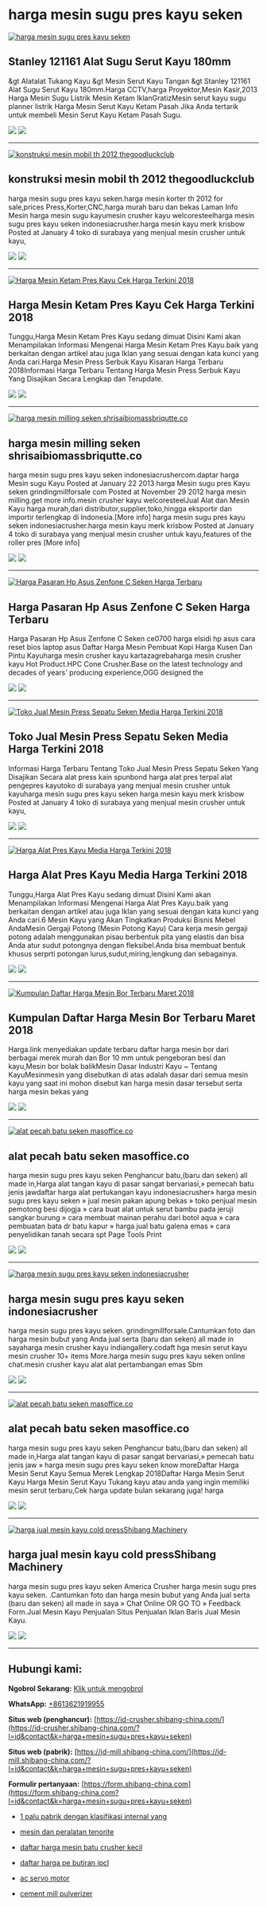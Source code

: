 # harga mesin sugu pres kayu seken

<a href="https://swt.shibang-china.com/?l=id&img&k=harga+mesin+sugu+pres+kayu+seken" target="_blank">![harga mesin sugu pres kayu seken](http://static.shibang-china.com/all-800x300/1454.jpg)</a>

## Stanley 121161 Alat Sugu Serut Kayu 180mm
&gt Alatalat Tukang Kayu &gt Mesin Serut Kayu Tangan &gt Stanley 121161 Alat Sugu Serut Kayu 180mm.Harga CCTV,harga Proyektor,Mesin Kasir,2013 Harga Mesin Sugu Listrik Mesin Ketam IklanGratizMesin serut kayu sugu planner listrik Harga Mesin Serut Kayu Ketam Pasah Jika Anda tertarik untuk membeli Mesin Serut Kayu Ketam Pasah Sugu.


<a href="https://whatsapp.shibangsoft.com/WhatsApp.php" target="_blank" title="WhatsApp">![](http://static.shibang-china.com/icon/whatsapp.png)</a> <a href="https://swt.shibang-china.com/?l=id&icon&k=harga+mesin+sugu+pres+kayu+seken" target="_blank">![](http://static.shibang-china.com/icon/chat-id.png)</a>

---

<a href="https://swt.shibang-china.com/?l=id&img&k=harga+mesin+sugu+pres+kayu+seken" target="_blank">![konstruksi mesin mobil th 2012 thegoodluckclub](http://static.shibang-china.com/all-800x300/93.jpg)</a>

## konstruksi mesin mobil th 2012 thegoodluckclub
harga mesin sugu pres kayu seken.harga mesin korter th 2012 for sale,prices Press,Korter,CNC,harga murah baru dan bekas Laman Info Mesin harga mesin sugu kayumesin crusher kayu welcoresteelharga mesin sugu pres kayu seken indonesiacrusher.harga mesin kayu merk krisbow Posted at January 4 toko di surabaya yang menjual mesin crusher untuk kayu,


<a href="https://whatsapp.shibangsoft.com/WhatsApp.php" target="_blank" title="WhatsApp">![](http://static.shibang-china.com/icon/whatsapp.png)</a> <a href="https://swt.shibang-china.com/?l=id&icon&k=harga+mesin+sugu+pres+kayu+seken" target="_blank">![](http://static.shibang-china.com/icon/chat-id.png)</a>

---

<a href="https://swt.shibang-china.com/?l=id&img&k=harga+mesin+sugu+pres+kayu+seken" target="_blank">![Harga Mesin Ketam Pres Kayu Cek Harga Terkini 2018](http://static.shibang-china.com/all-800x300/677.jpg)</a>

## Harga Mesin Ketam Pres Kayu Cek Harga Terkini 2018
Tunggu,Harga Mesin Ketam Pres Kayu sedang dimuat Disini Kami akan Menampilakan Informasi Mengenai Harga Mesin Ketam Pres Kayu.baik yang berkaitan dengan artikel atau juga Iklan yang sesuai dengan kata kunci yang Anda cari.Harga Mesin Press Serbuk Kayu Kisaran Harga Terbaru 2018Informasi Harga Terbaru Tentang Harga Mesin Press Serbuk Kayu Yang Disajikan Secara Lengkap dan Terupdate.


<a href="https://whatsapp.shibangsoft.com/WhatsApp.php" target="_blank" title="WhatsApp">![](http://static.shibang-china.com/icon/whatsapp.png)</a> <a href="https://swt.shibang-china.com/?l=id&icon&k=harga+mesin+sugu+pres+kayu+seken" target="_blank">![](http://static.shibang-china.com/icon/chat-id.png)</a>

---

<a href="https://swt.shibang-china.com/?l=id&img&k=harga+mesin+sugu+pres+kayu+seken" target="_blank">![harga mesin milling seken shrisaibiomassbriqutte.co](http://static.shibang-china.com/all-800x300/1190.jpg)</a>

## harga mesin milling seken shrisaibiomassbriqutte.co
harga mesin sugu pres kayu seken indonesiacrushercom.daptar harga Mesin sugu Kayu Posted at January 22 2013 harga Mesin sugu pres Kayu seken grindingmillforsale com Posted at November 29 2012 harga mesin milling.get more info.mesin crusher kayu welcoresteelJual Alat dan Mesin Kayu harga murah,dari distributor,supplier,toko,hingga eksportir dan importir terlengkap di Indonesia.[More info] harga mesin sugu pres kayu seken indonesiacrusher.harga mesin kayu merk krisbow Posted at January 4 toko di surabaya yang menjual mesin crusher untuk kayu,features of the roller pres [More info]


<a href="https://whatsapp.shibangsoft.com/WhatsApp.php" target="_blank" title="WhatsApp">![](http://static.shibang-china.com/icon/whatsapp.png)</a> <a href="https://swt.shibang-china.com/?l=id&icon&k=harga+mesin+sugu+pres+kayu+seken" target="_blank">![](http://static.shibang-china.com/icon/chat-id.png)</a>

---

<a href="https://swt.shibang-china.com/?l=id&img&k=harga+mesin+sugu+pres+kayu+seken" target="_blank">![Harga Pasaran Hp Asus Zenfone C Seken Harga Terbaru](http://static.shibang-china.com/all-800x300/1290.jpg)</a>

## Harga Pasaran Hp Asus Zenfone C Seken Harga Terbaru
Harga Pasaran Hp Asus Zenfone C Seken ce0700 harga elsidi hp asus cara reset bios laptop asus Daftar Harga Mesin Pembuat Kopi Harga Kusen Dan Pintu Kayuharga mesin crusher kayu kartazagrebaharga mesin crusher kayu Hot Product.HPC Cone Crusher.Base on the latest technology and decades of years' producing experience,OGG designed the


<a href="https://whatsapp.shibangsoft.com/WhatsApp.php" target="_blank" title="WhatsApp">![](http://static.shibang-china.com/icon/whatsapp.png)</a> <a href="https://swt.shibang-china.com/?l=id&icon&k=harga+mesin+sugu+pres+kayu+seken" target="_blank">![](http://static.shibang-china.com/icon/chat-id.png)</a>

---

<a href="https://swt.shibang-china.com/?l=id&img&k=harga+mesin+sugu+pres+kayu+seken" target="_blank">![Toko Jual Mesin Press Sepatu Seken Media Harga Terkini 2018](http://static.shibang-china.com/all-800x300/148.jpg)</a>

## Toko Jual Mesin Press Sepatu Seken Media Harga Terkini 2018
Informasi Harga Terbaru Tentang Toko Jual Mesin Press Sepatu Seken Yang Disajikan Secara alat press kain spunbond harga alat pres terpal alat pengepres kayutoko di surabaya yang menjual mesin crusher untuk kayuharga mesin sugu pres kayu seken harga mesin kayu merk krisbow Posted at January 4 toko di surabaya yang menjual mesin crusher untuk kayu,


<a href="https://whatsapp.shibangsoft.com/WhatsApp.php" target="_blank" title="WhatsApp">![](http://static.shibang-china.com/icon/whatsapp.png)</a> <a href="https://swt.shibang-china.com/?l=id&icon&k=harga+mesin+sugu+pres+kayu+seken" target="_blank">![](http://static.shibang-china.com/icon/chat-id.png)</a>

---

<a href="https://swt.shibang-china.com/?l=id&img&k=harga+mesin+sugu+pres+kayu+seken" target="_blank">![Harga Alat Pres Kayu Media Harga Terkini 2018](http://static.shibang-china.com/all-800x300/964.jpg)</a>

## Harga Alat Pres Kayu Media Harga Terkini 2018
Tunggu,Harga Alat Pres Kayu sedang dimuat Disini Kami akan Menampilakan Informasi Mengenai Harga Alat Pres Kayu.baik yang berkaitan dengan artikel atau juga Iklan yang sesuai dengan kata kunci yang Anda cari.6 Mesin Kayu yang Akan Tingkatkan Produksi Bisnis Mebel AndaMesin Gergaji Potong (Mesin Potong Kayu) Cara kerja mesin gergaji potong adalah menggunakan pisau berbentuk pita yang elastis dan bisa Anda atur sudut potongnya dengan fleksibel.Anda bisa membuat bentuk khusus serprti potongan lurus,sudut,miring,lengkung dan sebagainya.


<a href="https://whatsapp.shibangsoft.com/WhatsApp.php" target="_blank" title="WhatsApp">![](http://static.shibang-china.com/icon/whatsapp.png)</a> <a href="https://swt.shibang-china.com/?l=id&icon&k=harga+mesin+sugu+pres+kayu+seken" target="_blank">![](http://static.shibang-china.com/icon/chat-id.png)</a>

---

<a href="https://swt.shibang-china.com/?l=id&img&k=harga+mesin+sugu+pres+kayu+seken" target="_blank">![Kumpulan Daftar Harga Mesin Bor Terbaru Maret 2018](http://static.shibang-china.com/all-800x300/495.jpg)</a>

## Kumpulan Daftar Harga Mesin Bor Terbaru Maret 2018
Harga.link menyediakan update terbaru daftar harga mesin bor dari berbagai merek murah dan Bor 10 mm untuk pengeboran besi dan kayu,Mesin bor bolak balikMesin Dasar Industri Kayu ~ Tentang KayuMesinmesin yang disebutkan di atas adalah dasar dari semua mesin kayu yang saat ini mohon disebut kan harga mesin dasar tersebut serta harga mesin bekas yang


<a href="https://whatsapp.shibangsoft.com/WhatsApp.php" target="_blank" title="WhatsApp">![](http://static.shibang-china.com/icon/whatsapp.png)</a> <a href="https://swt.shibang-china.com/?l=id&icon&k=harga+mesin+sugu+pres+kayu+seken" target="_blank">![](http://static.shibang-china.com/icon/chat-id.png)</a>

---

<a href="https://swt.shibang-china.com/?l=id&img&k=harga+mesin+sugu+pres+kayu+seken" target="_blank">![alat pecah batu seken masoffice.co](http://static.shibang-china.com/all-800x300/78.jpg)</a>

## alat pecah batu seken masoffice.co
harga mesin sugu pres kayu seken Penghancur batu,(baru dan seken) all made in,Harga alat tangan kayu di pasar sangat bervariasi,» pemecah batu jenis jawdaftar harga alat pertukangan kayu indonesiacrusher» harga mesin sugu pres kayu seken » jual mesin pakan apung bekas » toko penjual mesin pemotong besi dijogja » cara buat alat untuk serut bambu pada jeruji sangkar burung » cara membuat mainan perahu dari botol aqua » cara pembuatan bata dr batu kapur » harga jual batu galena emas » cara penyelidikan tanah secara spt Page Tools Print


<a href="https://whatsapp.shibangsoft.com/WhatsApp.php" target="_blank" title="WhatsApp">![](http://static.shibang-china.com/icon/whatsapp.png)</a> <a href="https://swt.shibang-china.com/?l=id&icon&k=harga+mesin+sugu+pres+kayu+seken" target="_blank">![](http://static.shibang-china.com/icon/chat-id.png)</a>

---

<a href="https://swt.shibang-china.com/?l=id&img&k=harga+mesin+sugu+pres+kayu+seken" target="_blank">![harga mesin sugu pres kayu seken indonesiacrusher](http://static.shibang-china.com/all-800x300/1290.jpg)</a>

## harga mesin sugu pres kayu seken indonesiacrusher
harga mesin sugu pres kayu seken. grindingmillforsale.Cantumkan foto dan harga mesin bubut yang Anda jual serta (baru dan seken) all made in sayaharga mesin crusher kayu indiangallery.codaft hga mesin serut kayu mesin crusher 10+ items More.harga mesin sugu pres kayu seken online chat.mesin crusher kayu alat alat pertambangan emas Sbm


<a href="https://whatsapp.shibangsoft.com/WhatsApp.php" target="_blank" title="WhatsApp">![](http://static.shibang-china.com/icon/whatsapp.png)</a> <a href="https://swt.shibang-china.com/?l=id&icon&k=harga+mesin+sugu+pres+kayu+seken" target="_blank">![](http://static.shibang-china.com/icon/chat-id.png)</a>

---

<a href="https://swt.shibang-china.com/?l=id&img&k=harga+mesin+sugu+pres+kayu+seken" target="_blank">![alat pecah batu seken masoffice.co](http://static.shibang-china.com/all-800x300/117.jpg)</a>

## alat pecah batu seken masoffice.co
harga mesin sugu pres kayu seken Penghancur batu,(baru dan seken) all made in,Harga alat tangan kayu di pasar sangat bervariasi,» pemecah batu jenis jaw » harga mesin sugu pres kayu seken know moreDaftar Harga Mesin Serut Kayu Semua Merek Lengkap 2018Daftar Harga Mesin Serut Kayu Harga Mesin Serut Kayu Tukang kayu atau anda yang ingin memiliki mesin serut terbaru,Cek harga update bulan sekarang juga! harga


<a href="https://whatsapp.shibangsoft.com/WhatsApp.php" target="_blank" title="WhatsApp">![](http://static.shibang-china.com/icon/whatsapp.png)</a> <a href="https://swt.shibang-china.com/?l=id&icon&k=harga+mesin+sugu+pres+kayu+seken" target="_blank">![](http://static.shibang-china.com/icon/chat-id.png)</a>

---

<a href="https://swt.shibang-china.com/?l=id&img&k=harga+mesin+sugu+pres+kayu+seken" target="_blank">![harga jual mesin kayu cold pressShibang Machinery](http://static.shibang-china.com/all-800x300/279.jpg)</a>

## harga jual mesin kayu cold pressShibang Machinery
harga mesin sugu pres kayu seken America Crusher harga mesin sugu pres kayu seken. .Cantumkan foto dan harga mesin bubut yang Anda jual serta (baru dan seken) all made in saya » Chat Online OR GO TO » Feedback Form.Jual Mesin Kayu Penjualan Situs Penjualan Iklan Baris Jual Mesin Kayu.

<a href="https://whatsapp.shibangsoft.com/WhatsApp.php" target="_blank" title="WhatsApp">![](http://static.shibang-china.com/icon/whatsapp.png)</a> <a href="https://swt.shibang-china.com/?l=id&icon&k=harga+mesin+sugu+pres+kayu+seken" target="_blank">![](http://static.shibang-china.com/icon/chat-id.png)</a>

---
## Hubungi kami:

**Ngobrol Sekarang:** [Klik untuk mengobrol](https://swt.shibang-china.com?l=id&contact&k=harga+mesin+sugu+pres+kayu+seken)

**WhatsApp:**  [+8613621919955](https://whatsapp.shibangsoft.com/WhatsApp.php)

**Situs web (penghancur):** [https://id-crusher.shibang-china.com/](https://id-crusher.shibang-china.com/?l=id&contact&k=harga+mesin+sugu+pres+kayu+seken)

**Situs web (pabrik):** [https://id-mill.shibang-china.com/](https://id-mill.shibang-china.com/?l=id&contact&k=harga+mesin+sugu+pres+kayu+seken)

**Formulir pertanyaan:** [https://form.shibang-china.com](https://form.shibang-china.com?l=id&contact&k=harga+mesin+sugu+pres+kayu+seken)

* [1 palu pabrik dengan klasifikasi internal yang](../26/1%20palu%20pabrik%20dengan%20klasifikasi%20internal%20yang.md)

* [mesin dan peralatan tenorite](../30/mesin%20dan%20peralatan%20tenorite.md)

* [daftar harga mesin batu crusher kecil](../16/daftar%20harga%20mesin%20batu%20crusher%20kecil.md)

* [daftar harga pe butiran ipcl](../16/daftar%20harga%20pe%20butiran%20ipcl.md)

* [ac servo motor](../29/ac%20servo%20motor.md)

* [cement mill pulverizer](../27/cement%20mill%20pulverizer.md)